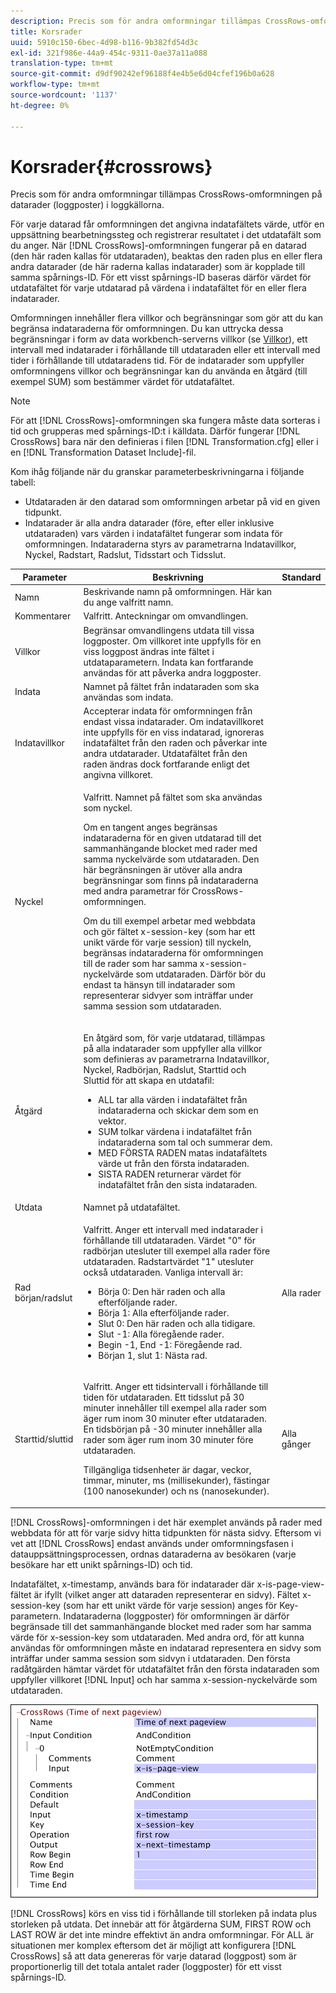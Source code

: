 ```yaml
---
description: Precis som för andra omformningar tillämpas CrossRows-omformningen på datarader (loggposter) i loggkällorna.
title: Korsrader
uuid: 5910c150-6bec-4d98-b116-9b382fd54d3c
exl-id: 321f986e-44a9-454c-9311-0ae37a11a088
translation-type: tm+mt
source-git-commit: d9df90242ef96188f4e4b5e6d04cfef196b0a628
workflow-type: tm+mt
source-wordcount: '1137'
ht-degree: 0%

---
```


# Korsrader{#crossrows}

Precis som för andra omformningar tillämpas CrossRows-omformningen på datarader (loggposter) i loggkällorna.

För varje datarad får omformningen det angivna indatafältets värde, utför en uppsättning bearbetningssteg och registrerar resultatet i det utdatafält som du anger. När [!DNL CrossRows]-omformningen fungerar på en datarad (den här raden kallas för utdataraden), beaktas den raden plus en eller flera andra datarader (de här raderna kallas indatarader) som är kopplade till samma spårnings-ID. För ett visst spårnings-ID baseras därför värdet för utdatafältet för varje utdatarad på värdena i indatafältet för en eller flera indatarader.

Omformningen innehåller flera villkor och begränsningar som gör att du kan begränsa indataraderna för omformningen. Du kan uttrycka dessa begränsningar i form av data workbench-serverns villkor (se [Villkor](../../../../../home/c-dataset-const-proc/c-conditions/c-abt-cond.md)), ett intervall med indatarader i förhållande till utdataraden eller ett intervall med tider i förhållande till utdataradens tid. För de indatarader som uppfyller omformningens villkor och begränsningar kan du använda en åtgärd (till exempel SUM) som bestämmer värdet för utdatafältet.

>[!NOTE]
>
>För att [!DNL CrossRows]-omformningen ska fungera måste data sorteras i tid och grupperas med spårnings-ID:t i källdata. Därför fungerar [!DNL CrossRows] bara när den definieras i filen [!DNL Transformation.cfg] eller i en [!DNL Transformation Dataset Include]-fil.

Kom ihåg följande när du granskar parameterbeskrivningarna i följande tabell:

* Utdataraden är den datarad som omformningen arbetar på vid en given tidpunkt.
* Indatarader är alla andra datarader (före, efter eller inklusive utdataraden) vars värden i indatafältet fungerar som indata för omformningen. Indataraderna styrs av parametrarna Indatavillkor, Nyckel, Radstart, Radslut, Tidsstart och Tidsslut.

<table id="table_152851484AFF4C50AF736DC62FAA43E3"> 
 <thead> 
  <tr> 
   <th colname="col1" class="entry"> Parameter </th> 
   <th colname="col2" class="entry"> Beskrivning </th> 
   <th colname="col3" class="entry"> Standard </th> 
  </tr> 
 </thead>
 <tbody> 
  <tr> 
   <td colname="col1"> Namn </td> 
   <td colname="col2"> Beskrivande namn på omformningen. Här kan du ange valfritt namn. </td> 
   <td colname="col3"> </td> 
  </tr> 
  <tr> 
   <td colname="col1"> Kommentarer </td> 
   <td colname="col2"> Valfritt. Anteckningar om omvandlingen. </td> 
   <td colname="col3"> </td> 
  </tr> 
  <tr> 
   <td colname="col1"> Villkor </td> 
   <td colname="col2"> Begränsar omvandlingens utdata till vissa loggposter. Om villkoret inte uppfylls för en viss loggpost ändras inte fältet i utdataparametern. Indata kan fortfarande användas för att påverka andra loggposter. </td> 
   <td colname="col3"> </td> 
  </tr> 
  <tr> 
   <td colname="col1"> Indata </td> 
   <td colname="col2"> Namnet på fältet från indataraden som ska användas som indata. </td> 
   <td colname="col3"> </td> 
  </tr> 
  <tr> 
   <td colname="col1"> Indatavillkor </td> 
   <td colname="col2"> Accepterar indata för omformningen från endast vissa indatarader. Om indatavillkoret inte uppfylls för en viss indatarad, ignoreras indatafältet från den raden och påverkar inte andra utdatarader. Utdatafältet från den raden ändras dock fortfarande enligt det angivna villkoret. </td> 
   <td colname="col3"> </td> 
  </tr> 
  <tr> 
   <td colname="col1"> Nyckel </td> 
   <td colname="col2"> <p>Valfritt. Namnet på fältet som ska användas som nyckel. </p> <p> Om en tangent anges begränsas indataraderna för en given utdatarad till det sammanhängande blocket med rader med samma nyckelvärde som utdataraden. Den här begränsningen är utöver alla andra begränsningar som finns på indataraderna med andra parametrar för <span class="wintitle"> CrossRows</span>-omformningen. </p> <p> Om du till exempel arbetar med webbdata och gör fältet x-session-key (som har ett unikt värde för varje session) till nyckeln, begränsas indataraderna för omformningen till de rader som har samma x-session-nyckelvärde som utdataraden. Därför bör du endast ta hänsyn till indatarader som representerar sidvyer som inträffar under samma session som utdataraden. </p> </td> 
   <td colname="col3"> </td> 
  </tr> 
  <tr> 
   <td colname="col1"> Åtgärd </td> 
   <td colname="col2"> <p>En åtgärd som, för varje utdatarad, tillämpas på alla indatarader som uppfyller alla villkor som definieras av parametrarna Indatavillkor, Nyckel, Radbörjan, Radslut, Starttid och Sluttid för att skapa en utdatafil: 
     <ul id="ul_C01CCF73A9544BCFB7B1105042FEF2DD"> 
      <li id="li_2D1A192970904499AB9F4431D51106D7"> ALL tar alla värden i indatafältet från indataraderna och skickar dem som en vektor. </li> 
      <li id="li_B8863724AD924DE5BDBC987143548257"> SUM tolkar värdena i indatafältet från indataraderna som tal och summerar dem. </li> 
      <li id="li_BF930069DCEA4E0B80893C3C06CAE100"> MED FÖRSTA RADEN matas indatafältets värde ut från den första indataraden. </li> 
      <li id="li_04B9E2D88C0847E28101FC830C18D8E2"> SISTA RADEN returnerar värdet för indatafältet från den sista indataraden. </li> 
     </ul> </p> </td> 
   <td colname="col3"> </td> 
  </tr> 
  <tr> 
   <td colname="col1"> Utdata </td> 
   <td colname="col2"> Namnet på utdatafältet. </td> 
   <td colname="col3"> </td> 
  </tr> 
  <tr> 
   <td colname="col1"> Rad början/radslut </td> 
   <td colname="col2"> <p>Valfritt. Anger ett intervall med indatarader i förhållande till utdataraden. Värdet "0" för radbörjan utesluter till exempel alla rader före utdataraden. Radstartvärdet "1" utesluter också utdataraden. Vanliga intervall är: 
     <ul id="ul_B030F32A5146430BA50DD4FAB4A527B0"> 
      <li id="li_30DFB8C0265349C295943A1CB8077B86"> Börja 0: Den här raden och alla efterföljande rader. </li> 
      <li id="li_9090C2E94E394351867BC5B78F27B41C"> Börja 1: Alla efterföljande rader. </li> 
      <li id="li_F870DC913E3F45BA94EE2EC04D344DE0"> Slut 0: Den här raden och alla tidigare. </li> 
      <li id="li_B8A576E419744D84AB1298E5155B583E"> Slut -1: Alla föregående rader. </li> 
      <li id="li_CD2307A262D34542A2860FF07005CAD7"> Begin -1, End -1: Föregående rad. </li> 
      <li id="li_6BF30B7BB7CC40A68B2332A3C11DD3B5"> Början 1, slut 1: Nästa rad. </li> 
     </ul> </p> </td> 
   <td colname="col3"> Alla rader </td> 
  </tr> 
  <tr> 
   <td colname="col1"> Starttid/sluttid </td> 
   <td colname="col2"> <p>Valfritt. Anger ett tidsintervall i förhållande till tiden för utdataraden. Ett tidsslut på 30 minuter innehåller till exempel alla rader som äger rum inom 30 minuter efter utdataraden. En tidsbörjan på -30 minuter innehåller alla rader som äger rum inom 30 minuter före utdataraden. </p> <p> Tillgängliga tidsenheter är dagar, veckor, timmar, minuter, ms (millisekunder), fästingar (100 nanosekunder) och ns (nanosekunder). </p> </td> 
   <td colname="col3"> Alla gånger </td> 
  </tr> 
 </tbody> 
</table>

[!DNL CrossRows]-omformningen i det här exemplet används på rader med webbdata för att för varje sidvy hitta tidpunkten för nästa sidvy. Eftersom vi vet att [!DNL CrossRows] endast används under omformningsfasen i datauppsättningsprocessen, ordnas dataraderna av besökaren (varje besökare har ett unikt spårnings-ID) och tid.

Indatafältet, x-timestamp, används bara för indatarader där x-is-page-view-fältet är ifyllt (vilket anger att dataraden representerar en sidvy). Fältet x-session-key (som har ett unikt värde för varje session) anges för Key-parametern. Indataraderna (loggposter) för omformningen är därför begränsade till det sammanhängande blocket med rader som har samma värde för x-session-key som utdataraden. Med andra ord, för att kunna användas för omformningen måste en indatarad representera en sidvy som inträffar under samma session som sidvyn i utdataraden. Den första radåtgärden hämtar värdet för utdatafältet från den första indataraden som uppfyller villkoret [!DNL Input] och har samma x-session-nyckelvärde som utdataraden.

![](assets/cfg_TransformationType_CrossRows.png)

[!DNL CrossRows] körs en viss tid i förhållande till storleken på indata plus storleken på utdata. Det innebär att för åtgärderna SUM, FIRST ROW och LAST ROW är det inte mindre effektivt än andra omformningar. För ALL är situationen mer komplex eftersom det är möjligt att konfigurera [!DNL CrossRows] så att data genereras för varje datarad (loggpost) som är proportionerlig till det totala antalet rader (loggposter) för ett visst spårnings-ID.
